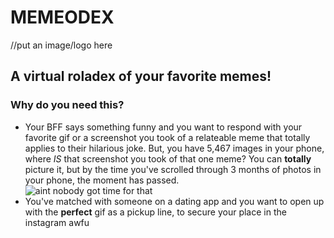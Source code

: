 # MEMEODEX
//put an image/logo here

## A virtual roladex of your favorite memes!
### Why do you need this?
- Your BFF says something funny and you want to respond with your favorite gif or a screenshot you took of a relateable meme that totally applies to their hilarious joke.  But, you have 5,467 images in your phone, where *IS* that screenshot you took of that one meme? You can **totally** picture it, but by the time you've scrolled through 3 months of photos in your phone, the moment has passed.  
![aint nobody got time for that](http://www.quickmeme.com/img/da/da89d98f2db809185b9966e1c59c5b9f96d6172476ac60bd1247cd4d7144c7fe.jpg)
- You've matched with someone on a dating app and you want to open up with the **perfect** gif as a pickup line, to secure your place in the instagram awfu

